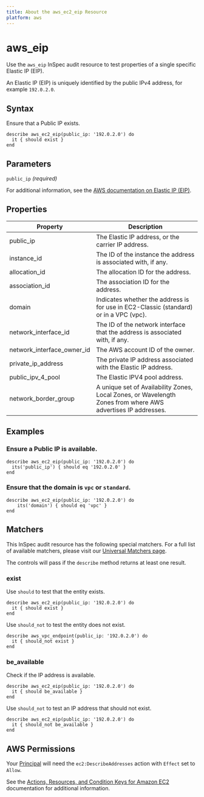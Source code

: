 ```yaml
---
title: About the aws_ec2_eip Resource
platform: aws
---
```


# aws\_eip

Use the `aws_eip` InSpec audit resource to test properties of a single specific Elastic IP (EIP). 

An Elastic IP (EIP) is uniquely identified by the public IPv4 address, for example `192.0.2.0`.

## Syntax

Ensure that a Public IP exists.

    describe aws_ec2_eip(public_ip: '192.0.2.0') do
      it { should exist }
    end

## Parameters

`public_ip` _(required)_

For additional information, see the [AWS documentation on Elastic IP (EIP)](https://docs.aws.amazon.com/AWSCloudFormation/latest/UserGuide/aws-properties-ec2-eip.html).

## Properties

| Property | Description|
| --- | --- |
| public_ip | The Elastic IP address, or the carrier IP address. |
| instance_id | The ID of the instance the address is associated with, if any. |
| allocation_id | The allocation ID for the address. |
| association_id | The association ID for the address. |
| domain | Indicates whether the address is for use in EC2-Classic (standard) or in a VPC (vpc). |
| network_interface_id | The ID of the network interface that the address is associated with, if any. |
| network_interface_owner_id | The AWS account ID of the owner. |
| private_ip_address | The private IP address associated with the Elastic IP address. |
| public_ipv_4_pool | The Elastic IPV4 pool address. |
| network_border_group | A unique set of Availability Zones, Local Zones, or Wavelength Zones from where AWS advertises IP addresses. |

## Examples

### Ensure a Public IP is available.
    describe aws_ec2_eip(public_ip: '192.0.2.0') do
      its('public_ip') { should eq '192.0.2.0' }
    end

### Ensure that the domain is `vpc` or `standard`.
    describe aws_ec2_eip(public_ip: '192.0.2.0') do
        its('domain') { should eq 'vpc' }
    end

## Matchers

This InSpec audit resource has the following special matchers. For a full list of available matchers, please visit our [Universal Matchers page](https://www.inspec.io/docs/reference/matchers/).

The controls will pass if the `describe` method returns at least one result.

### exist

Use `should` to test that the entity exists.

    describe aws_ec2_eip(public_ip: '192.0.2.0') do
      it { should exist }
    end

Use `should_not` to test the entity does not exist.
      
    describe aws_vpc_endpoint(public_ip: '192.0.2.0') do
      it { should_not exist }
    end

### be_available

Check if the IP address is available.

    describe aws_ec2_eip(public_ip: '192.0.2.0') do
      it { should be_available }
    end

Use `should_not` to test an IP address that should not exist.

    describe aws_ec2_eip(public_ip: '192.0.2.0') do
      it { should_not be_available }
    end

## AWS Permissions

Your [Principal](https://docs.aws.amazon.com/IAM/latest/UserGuide/intro-structure.html#intro-structure-principal) will need the `ec2:DescribeAddresses` action with `Effect` set to `Allow`.

See the [Actions, Resources, and Condition Keys for Amazon EC2](https://docs.aws.amazon.com/IAM/latest/UserGuide/list_amazonec2.html) documentation for additional information.